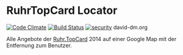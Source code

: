 # RuhrTopCard Locator

[![Code Climate](https://codeclimate.com/github/dmasur/RuhrTopCardLocator/badges/gpa.svg)](https://codeclimate.com/github/dmasur/RuhrTopCardLocator) [![Build Status](https://travis-ci.org/dmasur/RuhrTopCardLocator.svg?branch=master)](https://travis-ci.org/dmasur/RuhrTopCardLocator) [![security](https://hakiri.io/github/dmasur/RuhrTopCardLocator/master.svg)](https://hakiri.io/github/dmasur/RuhrTopCardLocator/master) david-dm.org

Alle Angebote der [Ruhr.TopCard](www.ruhrtopcard.de) 2014 auf einer Google Map mit der Entfernung zum Benutzer.